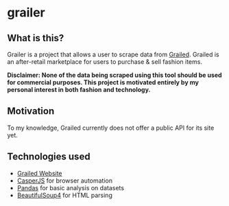 # grailer

## What is this?
Grailer is a project that allows a user to scrape data from [Grailed](https://grailed.com). Grailed is an after-retail marketplace for
users to purchase & sell fashion items.

__Disclaimer: None of the data being scraped using this tool should be used for commercial purposes. This project is motivated entirely by my personal interest in both fashion and technology.__

## Motivation
To my knowledge, Grailed currently does not offer a public API for its site yet.

## Technologies used
  - [Grailed Website](https://grailed.com)
  - [CasperJS](http://casperjs.org/) for browser automation
  - [Pandas](http://pandas.pydata.org/) for basic analysis on datasets
  - [BeautifulSoup4](https://www.crummy.com/software/BeautifulSoup/) for HTML parsing
